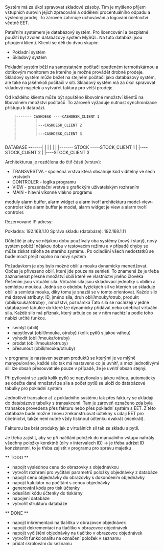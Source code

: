 

Systém má za úkol spravovat skladové zásoby. Tím je myšleno příjem vstupních surovin jejich zpracování a oddělení procentuálního odpadu a výsledný prodej. To zároveň zahrnuje uchovávání a logování účetnictví včetně EET.

Pateřním systémem je databázový systém. Pro licencování a bezplatné použití byl zvolen databázový systém MySQL. Na tuto databázi jsou připojeni klienti. Klienti se dělí do dvou skupin:
* Pokladní systém
* Skladový systém


Pokladní systém běží na samostatném počítači opatřeném termotiskárnou a dotikovým monitorem ze kterého je možné provádět drobné prodeje. 
Skladový systém může bežet na stejném počítači jako databázový systém, ale také na jakémkoli počítači v síti. Skladový systém má za úkol spravovat skladový majetek a vytvářet faktury pro větší prodeje.

Od každého klienta může být spuštěno libovolné množství klientů na libovolném množství počítačů. To zároveň vyžaduje nutnost synchronizace přístupu k databázi.


		|------- CASHDESK ----CASHDESK_CLIENT 1
		|		  |
		|		  |---CASHDESK_CLIENT 2
		|		  |
		|		  |---CASHDESK_CLIENT 3
		|
DATABASE -------|
		|
		|
		|
		|
		|
		|------- STOCK -----STOCK_CLIENT 1
			       |
			       |----STOCK_CLIENT 2
			       |
			       |----STOCK_CLIENT 3





Architekturua je rozdělena do čtiř částí (vrstev):
* TRANSVRSTVA - společná vrstva která obsahuje kód viditelný ve šech vrstvách
* CONTROLER - logika programu
* VIEW - prezentační vrstva s grafickým uživatelským rozhraním
* MAIN -  hlavní víkonné vlákno programu


moduly alarm buffer, alarm widget a alarm tvoří architekturu model-view-controler kde alarm buffer je model, alarm widget je view a alarm tvoří controler.



Rezervované IP adresy:

Pokladna: 192.168.1.10
Správa skladu (databáze): 192.168.1.11


Důležité je aby se nějakou dobu používaly oba systémy (nový i starý), nový systém poběží nějakou dobu v testovacím režimu a v případě chyby se může získat záloha ze starého systému. Po odladění všech nedostatků se bude moct přejít naplno na nový systém

Požadavkem je aby bylo možné obilí a mouku dynamicky menedžovat. Občas je přivezeno obilí, které jde pouze na semletí. To znamená že je třeba zaznamenat přesné množství obilí které ve vlastnictví jiného člověka
Řešením jsou virtuální sila. Virtuální sila jsou skladovací jednotky s obilím a semletou moukou. Jedná se o obdobu fyzických sil ve kterých se skladuje obilí a semletá mouka, díky tomu je snazší se v tomto orientovat.
Každé silo má datové atributy: ID, jméno sila, druh obilí/mouky/otrub, produkt (obilí/kouka/otruby) , množství, poznámka
Tato sila se nachízejí v jedné databázové tabulce do které lze dynamicky přidávat nebo odebírat virtuální sila.
Každé silo má příznak, který určuje co se v něm nachízí a podle toho nabízí určité funkce.
- semlýt (obilí)
- napytlovat (obilí/mouka, otruby) (kolik pytlů s jakou váhou)
- vyhodit (obilí/mouka/otruby)
- prodat (obilí/mouka/otruby)
- přesunout (obilí/mouka/otruby)

v programu je nastaven seznam produktů se kterými je ve mlýně manypulováno, každé silo tak má nastaveno co je uvnitř, a mezi jednotlivými sili lze obsah přesouvat ale pouze v případě, že je uvnitř obsah stejný.

Při pytlování se zadá kolik pytlů se napytlovalo s jakou váhou, automaticky se odečte dané množství ze sila a počet pytlů se uloží do databázové tabulky pro pokladní systém

Jednotlivé transakce ať z pokladního systému tak přes faktury se ukládají do databázové tabulky s transakcemi. Tam je zároveň označeno zda byla transakce provedena přes fakturu nebo přes pokladní systém s EET. Z této databáze bude možné znovu zrekonstruovat účtekny s údaji EET pro účetnictví, takže není nutné vždy tisknout účtenku dvakrát (vícekrát).

Fakturou lze brát produkty jak z virtuálních sil tak ze skladu s pytli.


Je třeba zajistit, aby se při načítání položek do manualního vstupu nahrály všechny položky korektně (díry v intervalech ID) -> je třeba udržet ID konzistentní, to je třeba zajistit v programu pro správu majetku


** TODO **

* napojit výslednou cenu do obrazovky s objednávkou
* vytvořit rozhraní pro vyčítání parametrů položky objednávky z databáze
* napojit cenu objednávky do obrazovky s dokončením objednávky
* napojit kalulátor na počítání s cenou objednávky
* generování kódu pro tisk účtenky
* odesílání kódu účtenky do tiskárny
* napojení databáze
* vytvořit strukturu databáze

** DONE **

* napojit inkrementaci na tlačítku v obrazovce objednávek
* napojit dekrementaci na tlačítko v obrazovce objednávek
* napojit vyčištění objednávky na tlačítko v obrazovce objednávek
* vytvořit funkcionalitu na označení položek v seznamu
* přidat skrolování do seznamu
























